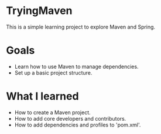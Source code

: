 # TryingMaven

This is a simple learning project to explore Maven and Spring.

# Goals

*   Learn how to use Maven to manage dependencies.
*   Set up a basic project structure.

# What I learned

*   How to create a Maven project.
*   How to add core developers and contributors.
*   How to add dependencies and profiles to 'pom.xml'.
